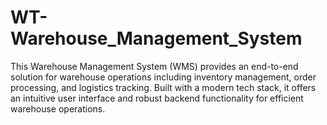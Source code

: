 # WT-Warehouse_Management_System
This Warehouse Management System (WMS) provides an end-to-end solution for warehouse operations including inventory management, order processing, and logistics tracking. Built with a modern tech stack, it offers an intuitive user interface and robust backend functionality for efficient warehouse operations.
